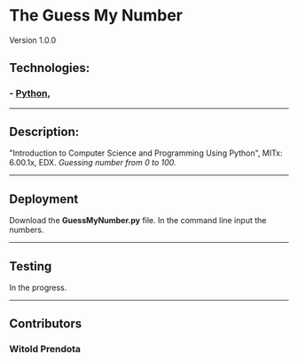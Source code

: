 # **The Guess My Number**

Version 1.0.0


## Technologies:
### - [Python](https://www.python.org),

--- 

## Description:
"Introduction to Computer Science and Programming Using Python", MITx: 6.00.1x, EDX.
*Guessing number from 0 to 100.*

--- 

## Deployment

Download the **GuessMyNumber.py** file. In the command line input the numbers.

---

## Testing
In the progress.

--- 

## Contributors
### Witold Prendota
